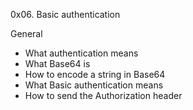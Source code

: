 0x06. Basic authentication

General

- What authentication means
- What Base64 is
- How to encode a string in Base64
- What Basic authentication means
- How to send the Authorization header
